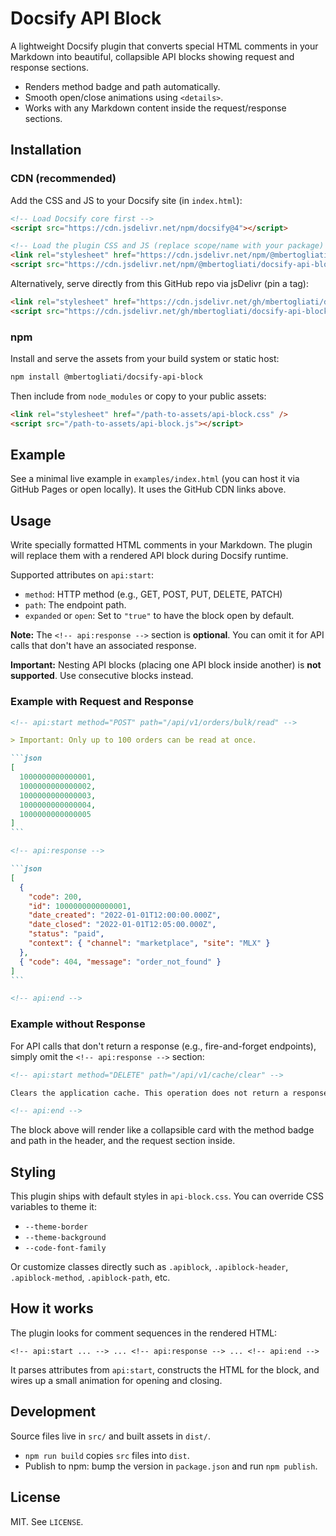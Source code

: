 # Docsify API Block

A lightweight Docsify plugin that converts special HTML comments in your Markdown into beautiful, collapsible API blocks showing request and response sections.

- Renders method badge and path automatically.
- Smooth open/close animations using `<details>`.
- Works with any Markdown content inside the request/response sections.

## Installation

### CDN (recommended)
Add the CSS and JS to your Docsify site (in `index.html`):

```html
<!-- Load Docsify core first -->
<script src="https://cdn.jsdelivr.net/npm/docsify@4"></script>

<!-- Load the plugin CSS and JS (replace scope/name with your package) -->
<link rel="stylesheet" href="https://cdn.jsdelivr.net/npm/@mbertogliati/docsify-api-block@0.1.2/dist/api-block.css" />
<script src="https://cdn.jsdelivr.net/npm/@mbertogliati/docsify-api-block@0.1.2/dist/api-block.js"></script>
```

Alternatively, serve directly from this GitHub repo via jsDelivr (pin a tag):

```html
<link rel="stylesheet" href="https://cdn.jsdelivr.net/gh/mbertogliati/docsify-api-block@v0.1.2/dist/api-block.css" />
<script src="https://cdn.jsdelivr.net/gh/mbertogliati/docsify-api-block@v0.1.2/dist/api-block.js"></script>
```

### npm
Install and serve the assets from your build system or static host:

```bash
npm install @mbertogliati/docsify-api-block
```

Then include from `node_modules` or copy to your public assets:

```html
<link rel="stylesheet" href="/path-to-assets/api-block.css" />
<script src="/path-to-assets/api-block.js"></script>
```

## Example
See a minimal live example in `examples/index.html` (you can host it via GitHub Pages or open locally). It uses the GitHub CDN links above.

## Usage
Write specially formatted HTML comments in your Markdown. The plugin will replace them with a rendered API block during Docsify runtime.

Supported attributes on `api:start`:

- `method`: HTTP method (e.g., GET, POST, PUT, DELETE, PATCH)
- `path`: The endpoint path.
- `expanded` or `open`: Set to `"true"` to have the block open by default.

**Note:** The `<!-- api:response -->` section is **optional**. You can omit it for API calls that don't have an associated response.

**Important:** Nesting API blocks (placing one API block inside another) is **not supported**. Use consecutive blocks instead.

### Example with Request and Response

````markdown
<!-- api:start method="POST" path="/api/v1/orders/bulk/read" -->

> Important: Only up to 100 orders can be read at once.

```json
[
  1000000000000001,
  1000000000000002,
  1000000000000003,
  1000000000000004,
  1000000000000005
]
```

<!-- api:response -->

```json
[
  {
    "code": 200,
    "id": 1000000000000001,
    "date_created": "2022-01-01T12:00:00.000Z",
    "date_closed": "2022-01-01T12:05:00.000Z",
    "status": "paid",
    "context": { "channel": "marketplace", "site": "MLX" }
  },
  { "code": 404, "message": "order_not_found" }
]
```

<!-- api:end -->
````

### Example without Response

For API calls that don't return a response (e.g., fire-and-forget endpoints), simply omit the `<!-- api:response -->` section:

````markdown
<!-- api:start method="DELETE" path="/api/v1/cache/clear" -->

Clears the application cache. This operation does not return a response.

<!-- api:end -->
````

The block above will render like a collapsible card with the method badge and path in the header, and the request section inside.

## Styling
This plugin ships with default styles in `api-block.css`. You can override CSS variables to theme it:

- `--theme-border`
- `--theme-background`
- `--code-font-family`

Or customize classes directly such as `.apiblock`, `.apiblock-header`, `.apiblock-method`, `.apiblock-path`, etc.

## How it works
The plugin looks for comment sequences in the rendered HTML:

```
<!-- api:start ... --> ... <!-- api:response --> ... <!-- api:end -->
```

It parses attributes from `api:start`, constructs the HTML for the block, and wires up a small animation for opening and closing.

## Development
Source files live in `src/` and built assets in `dist/`.

- `npm run build` copies `src` files into `dist`.
- Publish to npm: bump the version in `package.json` and run `npm publish`.

## License
MIT. See `LICENSE`.
